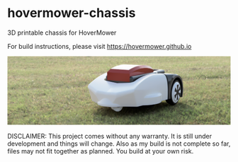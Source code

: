 # hovermower-chassis
3D printable chassis for HoverMower

For build instructions, please visit https://hovermower.github.io

![alt text](Mower_front.png)

DISCLAIMER: This project comes without any warranty. It is still under development and things will change. Also as my build is not complete so far,
files may not fit together as planned. You build at your own risk.
